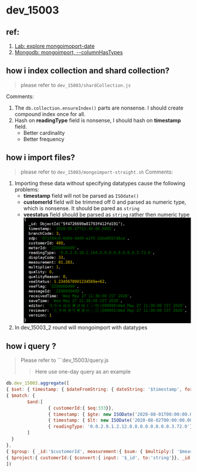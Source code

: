 dev_15003
===
## ref:
1. [Lab: explore mongoimoport-date]()
2. [Mongodb: mongoimport, --columnHasTypes](https://docs.mongodb.com/database-tools/mongoimport/#cmdoption-mongoimport-columnshavetypes)


## how i index collection and shard collection?
> please refer to ```dev_15003/shardCollection.js```

Comments:
1. The ```db.collection.ensureIndex()``` parts are nonsense. I should create compound index once for all.
2. Hash on **readingType** field is nonsense, I should hash on **timestamp** field.
	- Better cardinality
	- Better frequency

## how i import files?
> please refer to ```dev_15003/mongoimport-straight.sh```
Comments:
1. Importing these data without specifying datatypes cause the following problems:
	- **timestamp** field will not be parsed as ```ISOdate()```
	- **customerId** field will be trimmed off 0 and parsed as numeric type, which is nonsense. It should be pared as ```string```
	- **veestatus** field should be parsed as ```string``` rather then numeric type
![](images/dev_15003.png)
2. In dev_15003_2 round will mongoimport with datatypes

## how i query ?
> Please refer to ```dev_15003/query.js
>> Here use one-day query as an example
``` javascript
db.dev_15003.aggregate([
{ $set: { timestamp: { $dateFromString: { dateString: '$timestamp', format:'%Y-%m-%dT%H:%M:%S.%LZ' }}}},
{ $match: {
        $and:[
                { customerId:{ $eq:333}},
                { timestamp: { $gte: new ISODate('2020-08-01T00:00:00.000Z')}},
                { timestamp: { $lt: new ISODate('2020-08-02T00:00:00.000Z')}},
                { readingType: '0.0.2.9.1.2.12.0.0.0.0.0.0.0.0.3.72.0'}
        ]
  }
},
{ $group: { _id:'$customerId', measurement:{ $sum: { $multiply:[ '$measurement','$multiplier']}}}},
{ $project:{ customerId:{ $convert:{ input: '$_id', to:'string'}}, _id:0,measurement:1}}
])

```






